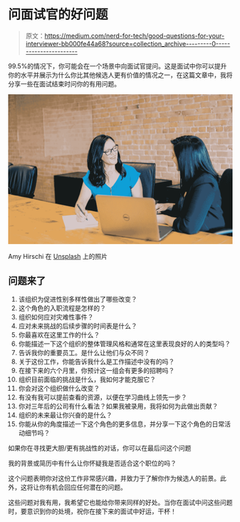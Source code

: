 # 问面试官的好问题

> 原文：<https://medium.com/nerd-for-tech/good-questions-for-your-interviewer-bb000fe44a68?source=collection_archive---------0----------------------->

99.5%的情况下，你可能会在一个场景中向面试官提问。这是面试中你可以提升你的水平并展示为什么你比其他候选人更有价值的情况之一，在这篇文章中，我将分享一些在面试结束时问你的有用问题。

![](img/d19299dce8134512d2ffe7586bc7df29.png)

Amy Hirschi 在 [Unsplash](https://unsplash.com?utm_source=medium&utm_medium=referral) 上的照片

## **问题来了**

1.  该组织为促进性别多样性做出了哪些改变？
2.  这个角色的入职流程是怎样的？
3.  组织如何应对灾难性事件？
4.  应对未来挑战的后续步骤的时间表是什么？
5.  你最喜欢在这里工作的什么？
6.  你能描述一下这个组织的整体管理风格和通常在这里表现良好的人的类型吗？
7.  告诉我你的重要员工。是什么让他们与众不同？
8.  关于这份工作，你能告诉我什么是工作描述中没有的吗？
9.  在接下来的六个月里，你预计这一组会有更多的招聘吗？
10.  组织目前面临的挑战是什么，我如何才能克服它？
11.  你会对这个组织做什么改变？
12.  有没有我可以提前查看的资源，以便在学习曲线上领先一步？
13.  你对三年后的公司有什么看法？如果我被录用，我将如何为此做出贡献？
14.  组织的未来最让你兴奋的是什么？
15.  你能从你的角度描述一下这个角色的更多信息，并分享一下这个角色的日常活动细节吗？

如果你在寻找更大胆/更有挑战性的对话，你可以在最后问这个问题

我的背景或简历中有什么让你怀疑我是否适合这个职位的吗？

这个问题表明你对这份工作非常感兴趣，并致力于了解你作为候选人的前景。此外，这将让你有机会回应任何潜在的问题。

这些问题对我有用，我希望它也能给你带来同样的好处。当你在面试中问这些问题时，要意识到你的处境，祝你在接下来的面试中好运，干杯！
